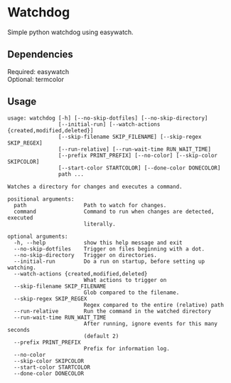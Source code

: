 # Watchdog
Simple python watchdog using easywatch.

## Dependencies
Required: easywatch<br />
Optional: termcolor

## Usage
    usage: watchdog [-h] [--no-skip-dotfiles] [--no-skip-directory]
                    [--initial-run] [--watch-actions {created,modified,deleted}]
                    [--skip-filename SKIP_FILENAME] [--skip-regex SKIP_REGEX]
                    [--run-relative] [--run-wait-time RUN_WAIT_TIME]
                    [--prefix PRINT_PREFIX] [--no-color] [--skip-color SKIPCOLOR]
                    [--start-color STARTCOLOR] [--done-color DONECOLOR]
                    path ...

    Watches a directory for changes and executes a command.

    positional arguments:
      path                  Path to watch for changes.
      command               Command to run when changes are detected, executed
                            literally.

    optional arguments:
      -h, --help            show this help message and exit
      --no-skip-dotfiles    Trigger on files beginning with a dot.
      --no-skip-directory   Trigger on directories.
      --initial-run         Do a run on startup, before setting up watching.
      --watch-actions {created,modified,deleted}
                            What actions to trigger on
      --skip-filename SKIP_FILENAME
                            Glob compared to the filename.
      --skip-regex SKIP_REGEX
                            Regex compared to the entire (relative) path
      --run-relative        Run the command in the watched directory
      --run-wait-time RUN_WAIT_TIME
                            After running, ignore events for this many seconds
                            (default 2)
      --prefix PRINT_PREFIX
                            Prefix for information log.
      --no-color
      --skip-color SKIPCOLOR
      --start-color STARTCOLOR
      --done-color DONECOLOR
